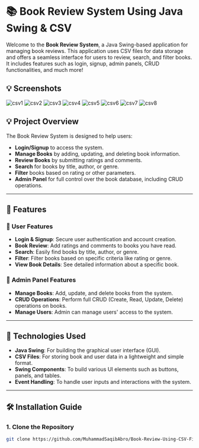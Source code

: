 # 📚 **Book Review System** Using Java Swing & CSV

Welcome to the **Book Review System**, a Java Swing-based application for managing book reviews. This application uses CSV files for data storage and offers a seamless interface for users to review, search, and filter books. It includes features such as login, signup, admin panels, CRUD functionalities, and much more!

## 💡 **Screenshots**
![csv1](https://github.com/user-attachments/assets/7f479555-38f0-4cfb-b45a-b8b44cf7b1a7)
![csv2](https://github.com/user-attachments/assets/cabff86a-5e10-4e8f-8cf7-3ab44e2ec971)
![csv3](https://github.com/user-attachments/assets/3a3a55ac-ea02-4b20-9cb2-d1f2bc4a8563)
![csv4](https://github.com/user-attachments/assets/76323045-6026-4e33-ab1e-1089a1de56d9)
![csv5](https://github.com/user-attachments/assets/8e74da8c-56ed-47ec-a93a-6560b892478c)
![csv6](https://github.com/user-attachments/assets/f0d1233c-8c00-4b8a-a5b0-9a037270d0ab)
![csv7](https://github.com/user-attachments/assets/f0e54579-52f3-4c0e-97fc-b6b3f01d1b74)
![csv8](https://github.com/user-attachments/assets/020e72b4-26a5-4781-ae83-1981aef3549b)


## 💡 **Project Overview**

The Book Review System is designed to help users:

- **Login/Signup** to access the system.
- **Manage Books** by adding, updating, and deleting book information.
- **Review Books** by submitting ratings and comments.
- **Search** for books by title, author, or genre.
- **Filter** books based on rating or other parameters.
- **Admin Panel** for full control over the book database, including CRUD operations.

---

## 🎯 **Features**

### 📌 **User Features**
- **Login & Signup**: Secure user authentication and account creation.
- **Book Review**: Add ratings and comments to books you have read.
- **Search**: Easily find books by title, author, or genre.
- **Filter**: Filter books based on specific criteria like rating or genre.
- **View Book Details**: See detailed information about a specific book.

### 📌 **Admin Panel Features**
- **Manage Books**: Add, update, and delete books from the system.
- **CRUD Operations**: Perform full CRUD (Create, Read, Update, Delete) operations on books.
- **Manage Users**: Admin can manage users' access to the system.

---

## 🚀 **Technologies Used**

- **Java Swing**: For building the graphical user interface (GUI).
- **CSV Files**: For storing book and user data in a lightweight and simple format.
- **Swing Components**: To build various UI elements such as buttons, panels, and tables.
- **Event Handling**: To handle user inputs and interactions with the system.

---

## 🛠️ **Installation Guide**

### 1. **Clone the Repository**

```bash
git clone https://github.com/MuhammadSaqibAbro/Book-Review-Using-CSV-File.git
